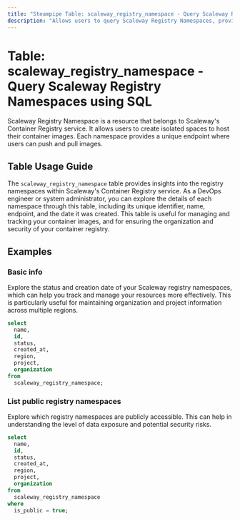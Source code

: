 ```yaml
---
title: "Steampipe Table: scaleway_registry_namespace - Query Scaleway Registry Namespaces using SQL"
description: "Allows users to query Scaleway Registry Namespaces, providing insights into the details of each namespace, including its ID, name, endpoint, and creation date."
---
```


# Table: scaleway_registry_namespace - Query Scaleway Registry Namespaces using SQL

Scaleway Registry Namespace is a resource that belongs to Scaleway's Container Registry service. It allows users to create isolated spaces to host their container images. Each namespace provides a unique endpoint where users can push and pull images.

## Table Usage Guide

The `scaleway_registry_namespace` table provides insights into the registry namespaces within Scaleway's Container Registry service. As a DevOps engineer or system administrator, you can explore the details of each namespace through this table, including its unique identifier, name, endpoint, and the date it was created. This table is useful for managing and tracking your container images, and for ensuring the organization and security of your container registry.

## Examples

### Basic info
Explore the status and creation date of your Scaleway registry namespaces, which can help you track and manage your resources more effectively. This is particularly useful for maintaining organization and project information across multiple regions.

```sql
select
  name,
  id,
  status,
  created_at,
  region,
  project,
  organization
from
  scaleway_registry_namespace;
```

### List public registry namespaces
Explore which registry namespaces are publicly accessible. This can help in understanding the level of data exposure and potential security risks.

```sql
select
  name,
  id,
  status,
  created_at,
  region,
  project,
  organization
from
  scaleway_registry_namespace
where
  is_public = true;
```